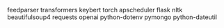 feedparser transformers keybert torch apscheduler flask nltk beautifulsoup4 requests openai python-dotenv pymongo python-dateutil
